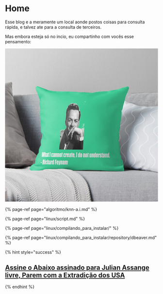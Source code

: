 # Home

Esse blog e a meramente um local aonde postos coisas para consulta rápida, e talvez ate para a consulta de terceiros.

Mas embora esteja só no incio, eu compartinho com vocês esse pensamento:

![&quot;What I cannot create, I do not undertand&quot; ou &quot;O que n&#xE3;o posso criar, n&#xE3;o entendo&quot;](.gitbook/assets/image%20%281%29.png)

{% page-ref page="algoritmo/knn-a.i.md" %}

{% page-ref page="linux/script.md" %}

{% page-ref page="linux/compilando\_para\_instalar/" %}

{% page-ref page="linux/compilando\_para\_instalar/repository/dbeaver.md" %}

{% hint style="success" %}
## [Assine o Abaixo assinado para Julian Assange livre, Parem com a Extradição dos USA](https://www.change.org/p/free-julian-assange-before-it-s-too-late-stop-usa-extradition)
{% endhint %}

